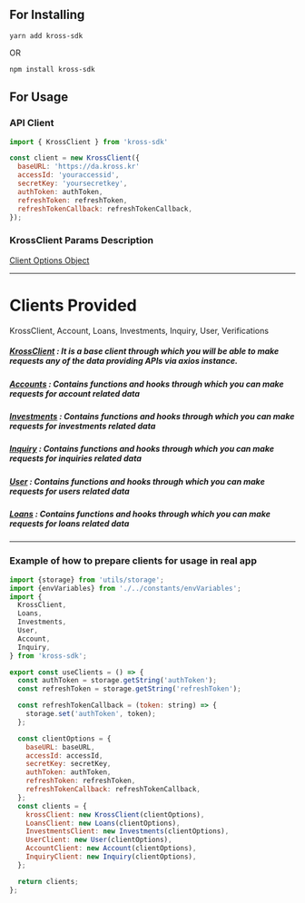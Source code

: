 ## For Installing

`yarn add kross-sdk`

OR

`npm install kross-sdk`

## For Usage

### API Client

```js
import { KrossClient } from 'kross-sdk'

const client = new KrossClient({
  baseURL: 'https://da.kross.kr'
  accessId: 'youraccessid',
  secretKey: 'yoursecretkey',
  authToken: authToken,
  refreshToken: refreshToken,
  refreshTokenCallback: refreshTokenCallback,
});

```

### KrossClient Params Description
[Client Options Object](docs/client_options.md)


-----------------------------------------------------



# Clients Provided
KrossClient, Account, Loans, Investments, Inquiry, User, Verifications

##### [KrossClient](docs/client.md) : It is a base client through which you will be able to make requests any of the data providing APIs via axios instance. 
##### [Accounts](docs/account.md) : Contains functions and hooks through which you can make requests for account related data 
##### [Investments](docs/investment.md) : Contains functions and hooks through which you can make requests for investments related data 
##### [Inquiry](docs/inquiry.md) : Contains functions and hooks through which you can make requests for inquiries related data 
##### [User](docs/user.md) : Contains functions and hooks through which you can make requests for users related data 
##### [Loans](docs/loans.md) : Contains functions and hooks through which you can make requests for loans related data 
----------------------------------------------------


### Example of how to prepare clients for usage in real app

```js
import {storage} from 'utils/storage';
import {envVariables} from './../constants/envVariables';
import {
  KrossClient,
  Loans,
  Investments,
  User,
  Account,
  Inquiry,
} from 'kross-sdk';

export const useClients = () => {
  const authToken = storage.getString('authToken');
  const refreshToken = storage.getString('refreshToken');

  const refreshTokenCallback = (token: string) => {
    storage.set('authToken', token);
  };

  const clientOptions = {
    baseURL: baseURL,
    accessId: accessId,
    secretKey: secretKey,
    authToken: authToken,
    refreshToken: refreshToken,
    refreshTokenCallback: refreshTokenCallback,
  };
  const clients = {
    krossClient: new KrossClient(clientOptions),
    LoansClient: new Loans(clientOptions),
    InvestmentsClient: new Investments(clientOptions),
    UserClient: new User(clientOptions),
    AccountClient: new Account(clientOptions),
    InquiryClient: new Inquiry(clientOptions),
  };

  return clients;
};

```



